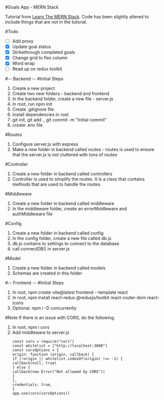 #Goals App - MERN Stack

Tutorial from [Learn The MERN Stack](https://youtu.be/-0exw-9YJBo). Code has been slightly altered to include things that are not in the tutorial.

#Todo

- [ ] Add proxy
- [x] Update goal status
- [x] Strikethrough completed goals
- [x] Change grid to flex column
- [x] Word wrap
- [ ] Read up on redux toolkit

#-- Backend --
#Initial Steps
1. Create a new project
2. Create two new folders - backend and frontend
3. In the backend folder, create a new file - server.js
4. In root, run npm init
5. Create .gitignore file
6. Install dependencies in root
7. git init, git add ., git commit -m "Initial commit"
8. create .env file

#Routes
1. Configure server.js with express
2. Make a new folder in backend called routes - routes is used to ensure that the server.js is not cluttered with tons of routes

#Controller
1. Create a new folder in backend called controllers
2. Controller is used to simplify the routes. It is a class that contains methods that are used to handle the routes.

#Middleware
1. Create a new folder in backend called middleware
2. In the middleware folder, create an errorMiddleware and authMiddleware file

#Config
1. Create a new folder in backend called config
2. In the config folder, create a new file called db.js
3. db.js contains to settings to connect to the database
4. call connectDB() in server.js

#Model
1. Create a new folder in backend called models
2. Schemas are created in this folder

#-- Frontend --
#Initial Steps
1. In root, npm create vite@latest frontend --template react 
2. In root, npm install react-redux @reduxjs/toolkit react-router-dom react-icons
3. Optional. npm i -D concurrently

#Note
If there is an issue with CORS, do the following.
1. In root, npm i cors 
2. Add middleware to server.js
   ```
   const cors = require("cors")
   const whitelist = ["http://localhost:3000"]
   const corsOptions = {
   origin: function (origin, callback) {
   if (!origin || whitelist.indexOf(origin) !== -1) {
   callback(null, true)
   } else {
   callback(new Error("Not allowed by CORS"))
   }
   },
   credentials: true,
   }
   app.use(cors(corsOptions))
   ```
